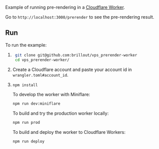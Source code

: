 Example of running pre-rendering in a [Cloudflare Worker](https://workers.cloudflare.com/).

Go to `http://localhost:3000/prerender` to see the pre-rendering result.

## Run

To run the example:

1. ```bash
    git clone git@github.com:brillout/vps_prerender-worker
    cd vps_prerender-worker/
    ```

2. Create a Cloudflare account and paste your account id in `wrangler.toml#account_id`.

3. ```bash
   npm install
   ```
   To develop the worker with Miniflare:
   ```bash
   npm run dev:miniflare
   ```
   To build and try the production worker locally:
   ```bash
   npm run prod
   ```
   To build and deploy the worker to Cloudflare Workers:
   ```bash
   npm run deploy
   ```
